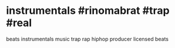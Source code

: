 # instrumentals #rinomabrat #trap #real 
beats instrumentals music trap rap hiphop  producer licensed beats 
